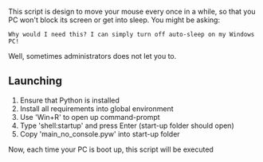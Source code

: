 This script is design to move your mouse every once in a while, so that you PC won't block its screen or get 
into sleep.
You might be asking:

```
Why would I need this? I can simply turn off auto-sleep on my Windows PC!
```

Well, sometimes administrators does not let you to.

## Launching

1. Ensure that Python is installed
2. Install all requirements into global environment
3. Use 'Win+R' to open up command-prompt
4. Type 'shell:startup' and press Enter (start-up folder should open)
5. Copy 'main_no_console.pyw' into start-up folder

Now, each time your PC is boot up, this script will be executed